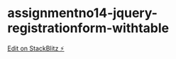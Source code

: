 # assignmentno14-jquery-registrationform-withtable

[Edit on StackBlitz ⚡️](https://stackblitz.com/edit/assignmentno14-jquery-registrationform-withtable)